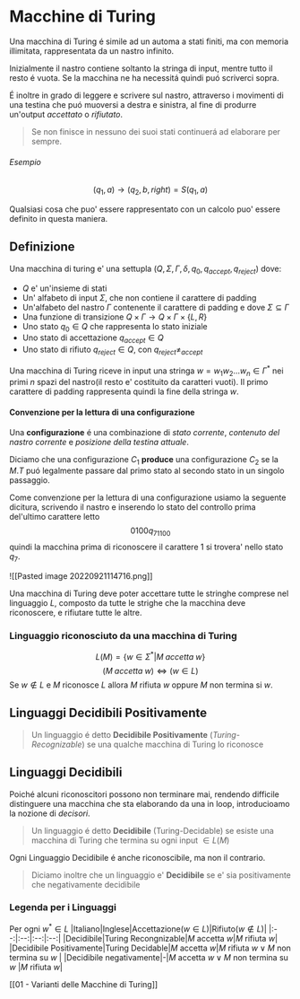 # Macchine di Turing
Una macchina di Turing é simile ad un automa a stati finiti, ma con memoria illimitata, rappresentata da un nastro infinito.

Inizialmente il nastro contiene soltanto la stringa di input, mentre tutto il resto é vuota. Se la macchina ne ha necessitá quindi puó scriverci sopra.

É inoltre in grado di leggere e scrivere sul nastro, attraverso i movimenti di una testina che puó muoversi a destra e sinistra, al fine di produrre un'output *accettato* o *rifiutato*. 

> Se non finisce in nessuno dei suoi stati continuerá ad elaborare per sempre.

###### Esempio
$$(q_1,a)\to(q_2,b,right)=S(q_1,a)$$

Qualsiasi cosa che puo' essere rappresentato con un calcolo puo' essere definito in questa maniera.
## Definizione
Una macchina di turing e' una settupla $(Q,\Sigma,\Gamma,\delta,q_0,q_{accept},q_{reject})$
dove:
- $Q$ e' un'insieme di stati
- Un' alfabeto di input $\Sigma$, che non contiene il carattere di padding 
- Un'alfabeto del nastro $\Gamma$ contenente il carattere di padding e dove $\Sigma\subseteq\Gamma$
- Una funzione di transizione $Q\times\Gamma\to Q\times\Gamma\times\{L,R\}$
- Uno stato $q_0\in Q$ che rappresenta lo stato iniziale 
- Uno stato di accettazione $q_{accept}\in Q$
- Uno stato di rifiuto $q_{reject}\in Q$, con $q_{reject}\neq_{accept}$

Una macchina di Turing riceve in input una stringa $w=w_1w_2\dots w_n\in\Gamma^*$ nei primi $n$ spazi del nastro(il resto e' costituito da caratteri vuoti). Il primo carattere di padding rappresenta quindi la fine della stringa $w$.

#### Convenzione per la lettura di una configurazione
Una **configurazione** é una combinazione di *stato corrente*, *contenuto del nastro corrente* e *posizione della testina attuale*.

Diciamo che una configurazione $C_1$ **produce** una configurazione $C_2$ se la $M.T$ puó  legalmente passare dal primo stato al secondo stato in un singolo passaggio.

Come convenzione per la lettura di una configurazione usiamo la seguente dicitura, scrivendo il nastro e inserendo lo stato del controllo prima del'ultimo carattere letto
$$0100q_71100$$
quindi la macchina prima di riconoscere il carattere 1 si trovera' nello stato $q_7$.

![[Pasted image 20220921114716.png]]

Una macchina di Turing deve poter accettare tutte le stringhe comprese nel linguaggio $L$, composto da tutte le strighe che la macchina deve riconoscere, e rifiutare tutte le altre.

### Linguaggio riconosciuto da una macchina di Turing
$$L(M)=\{w\in \Sigma^*|M\; accetta\; w\}$$
$$(M\;accetta\;w)\iff(w\in L)$$
Se $w\notin L$ e $M$ riconosce $L$ allora $M$ rifiuta $w$ oppure $M$ non termina si $w$.

## Linguaggi Decidibili Positivamente
> Un linguaggio é detto **Decidibile Positivamente** (*Turing-Recognizable*) se una qualche macchina di Turing lo riconosce

## Linguaggi Decidibili
Poiché alcuni riconoscitori possono non terminare mai, rendendo difficile distinguere una macchina che sta elaborando da una in loop, introducioamo la nozione di *decisori*.

> Un linguaggio é detto **Decidibile** (Turing-Decidable) se esiste una macchina di Turing che termina su ogni input $\in L(M)$ 

Ogni Linguaggio Decidibile é anche riconoscibile, ma non il contrario.

> Diciamo inoltre che un linguaggio e' **Decidibile** se e' sia positivamente che negativamente decidibile

### Legenda per i Linguaggi
Per ogni $w^*\in L$
|Italiano|Inglese|Accettazione($w\in L$)|Rifiuto($w\notin L$)|
|:--:|:--:|:--:|:--:|
|Decidibile|Turing Recongnizable|$M$ accetta $w$|$M$ rifiuta $w$|
|Decidibile Positivamente|Turing Decidable|$M$ accetta $w$|$M$ rifiuta $w\;\lor\;M$ non termina su $w$ |
|Decidibile negativamente|-|$M$ accetta $w\;\lor\;M$ non termina su $w$ |$M$ rifiuta $w$|

[[01 - Varianti delle Macchine di Turing]]